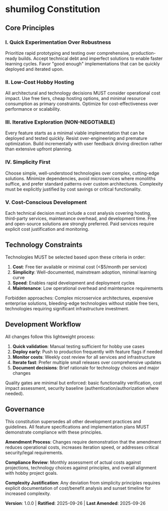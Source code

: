 <!--
Sync Impact Report:
- Version change: initial template → 1.0.0
- New constitution created for shumilog hobby hosting project
- Principles defined: Quick Experimentation, Low-Cost Hosting, Iterative Exploration, Simplicity First, Cost-Conscious Development
- Added sections: Technology Constraints, Development Workflow  
- Templates requiring updates: ✅ plan-template.md ✅ spec-template.md ✅ tasks-template.md
- No deferred placeholders
-->

# shumilog Constitution

## Core Principles

### I. Quick Experimentation Over Robustness
Prioritize rapid prototyping and testing over comprehensive, production-ready builds. Accept technical debt and imperfect solutions to enable faster learning cycles. Favor "good enough" implementations that can be quickly deployed and iterated upon.

### II. Low-Cost Hobby Hosting
All architectural and technology decisions MUST consider operational cost impact. Use free tiers, cheap hosting options, and minimal resource consumption as primary constraints. Optimize for cost-effectiveness over performance or scalability.

### III. Iterative Exploration (NON-NEGOTIABLE)
Every feature starts as a minimal viable implementation that can be deployed and tested quickly. Resist over-engineering and premature optimization. Build incrementally with user feedback driving direction rather than extensive upfront planning.

### IV. Simplicity First
Choose simple, well-understood technologies over complex, cutting-edge solutions. Minimize dependencies, avoid microservices where monoliths suffice, and prefer standard patterns over custom architectures. Complexity must be explicitly justified by cost savings or critical functionality.

### V. Cost-Conscious Development
Each technical decision must include a cost analysis covering hosting, third-party services, maintenance overhead, and development time. Free and open-source solutions are strongly preferred. Paid services require explicit cost justification and monitoring.

## Technology Constraints

Technologies MUST be selected based upon these criteria in order:
1. **Cost**: Free tier available or minimal cost (<$5/month per service)
2. **Simplicity**: Well-documented, mainstream adoption, minimal learning curve
3. **Speed**: Enables rapid development and deployment cycles
4. **Maintenance**: Low operational overhead and maintenance requirements

Forbidden approaches: Complex microservice architectures, expensive enterprise solutions, bleeding-edge technologies without stable free tiers, technologies requiring significant infrastructure investment.

## Development Workflow

All changes follow this lightweight process:
1. **Quick validation**: Manual testing sufficient for hobby use cases
2. **Deploy early**: Push to production frequently with feature flags if needed
3. **Monitor costs**: Weekly cost review for all services and infrastructure
4. **Iterate fast**: Prefer multiple small releases over comprehensive updates
5. **Document decisions**: Brief rationale for technology choices and major changes

Quality gates are minimal but enforced: basic functionality verification, cost impact assessment, security baseline (authentication/authorization where needed).

## Governance

This constitution supersedes all other development practices and guidelines. All feature specifications and implementation plans MUST demonstrate compliance with these principles.

**Amendment Process**: Changes require demonstration that the amendment reduces operational costs, increases iteration speed, or addresses critical security/legal requirements.

**Compliance Review**: Monthly assessment of actual costs against projections, technology choices against principles, and overall alignment with hobby project goals.

**Complexity Justification**: Any deviation from simplicity principles requires explicit documentation of cost/benefit analysis and sunset timeline for increased complexity.

**Version**: 1.0.0 | **Ratified**: 2025-09-26 | **Last Amended**: 2025-09-26